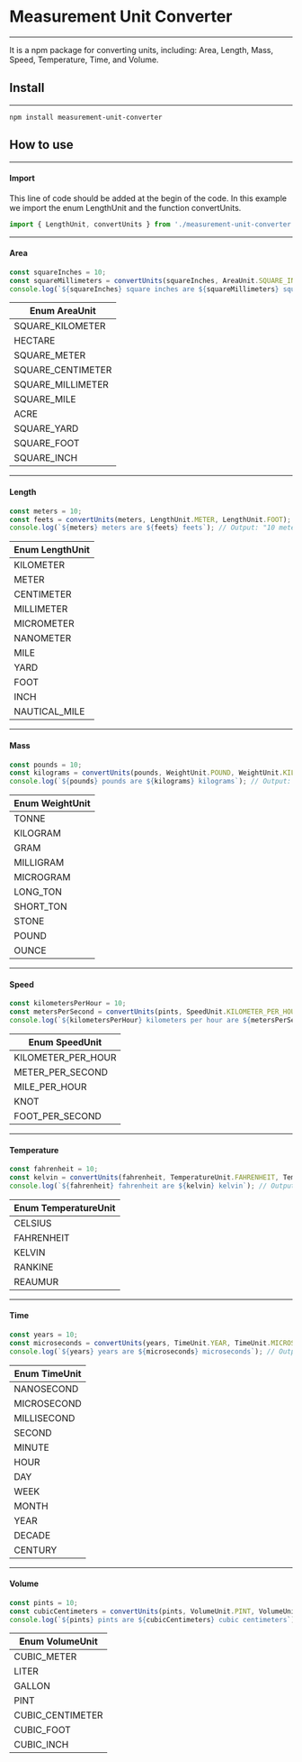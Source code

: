 # Measurement Unit Converter
---
It is a npm package for converting units, including: Area, Length, Mass, Speed, Temperature, Time, and Volume.
## Install
---
```
npm install measurement-unit-converter
```
## How to use
---
#### Import
This line of code should be added at the begin of the code. In this example we import the enum LengthUnit and the function convertUnits.
```typescript
import { LengthUnit, convertUnits } from './measurement-unit-converter';
```
---
#### Area
```typescript
const squareInches = 10;
const squareMillimeters = convertUnits(squareInches, AreaUnit.SQUARE_INCH, AreaUnit.SQUARE_MILLIMETER);
console.log(`${squareInches} square inches are ${squareMillimeters} square millimeters`); // Output: "10 square inches are 6451.6 square millimeters"
```
| Enum AreaUnit |
| --- |
| SQUARE_KILOMETER |
| HECTARE |
| SQUARE_METER |
| SQUARE_CENTIMETER |
| SQUARE_MILLIMETER |
| SQUARE_MILE |
| ACRE |
| SQUARE_YARD |
| SQUARE_FOOT |
| SQUARE_INCH |
---
#### Length
```typescript
const meters = 10;
const feets = convertUnits(meters, LengthUnit.METER, LengthUnit.FOOT);
console.log(`${meters} meters are ${feets} feets`); // Output: "10 meters are 32.8084 feets"
```
| Enum LengthUnit |
| --- |
| KILOMETER |
| METER |
| CENTIMETER |
| MILLIMETER |
| MICROMETER |
| NANOMETER |
| MILE |
| YARD |
| FOOT |
| INCH |
| NAUTICAL_MILE |
---
#### Mass
```typescript
const pounds = 10;
const kilograms = convertUnits(pounds, WeightUnit.POUND, WeightUnit.KILOGRAM);
console.log(`${pounds} pounds are ${kilograms} kilograms`); // Output: "10 pounds are 4.53592 kilograms"
```
| Enum WeightUnit |
| --- |
| TONNE |
| KILOGRAM |
| GRAM |
| MILLIGRAM |
| MICROGRAM |
| LONG_TON |
| SHORT_TON |
| STONE |
| POUND |
| OUNCE |
---
#### Speed
```typescript
const kilometersPerHour = 10;
const metersPerSecond = convertUnits(pints, SpeedUnit.KILOMETER_PER_HOUR, SpeedUnit.METER_PER_SECOND);
console.log(`${kilometersPerHour} kilometers per hour are ${metersPerSecond} meters per second`); // Output: "10 kilometers per hour are 2.7778 meters per second"
```
| Enum SpeedUnit |
| --- |
| KILOMETER_PER_HOUR |
| METER_PER_SECOND |
| MILE_PER_HOUR |
| KNOT |
| FOOT_PER_SECOND |
---
#### Temperature
```typescript
const fahrenheit = 10;
const kelvin = convertUnits(fahrenheit, TemperatureUnit.FAHRENHEIT, TemperatureUnit.KELVIN);
console.log(`${fahrenheit} fahrenheit are ${kelvin} kelvin`); // Output: "10 fahrenheit are 260.92777777777775 kelvin"
```
| Enum TemperatureUnit |
| --- |
| CELSIUS |
| FAHRENHEIT |
| KELVIN |
| RANKINE |
| REAUMUR |
---
#### Time
```typescript
const years = 10;
const microseconds = convertUnits(years, TimeUnit.YEAR, TimeUnit.MICROSECOND);
console.log(`${years} years are ${microseconds} microseconds`); // Output: "10 years are 315569520000000 microseconds"
```
| Enum TimeUnit |
| --- |
| NANOSECOND |
| MICROSECOND |
| MILLISECOND |
| SECOND |
| MINUTE |
| HOUR |
| DAY |
| WEEK |
| MONTH |
| YEAR |
| DECADE |
| CENTURY |
---
#### Volume
```typescript
const pints = 10;
const cubicCentimeters = convertUnits(pints, VolumeUnit.PINT, VolumeUnit.CUBIC_CENTIMETER);
console.log(`${pints} pints are ${cubicCentimeters} cubic centimeters`); // Output: "10 pints are 5682.61 cubic centimeters"
```
| Enum VolumeUnit |
| --- |
| CUBIC_METER |
| LITER |
| GALLON |
| PINT |
| CUBIC_CENTIMETER |
| CUBIC_FOOT |
| CUBIC_INCH |